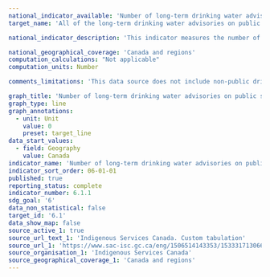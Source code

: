 ```yaml
---
national_indicator_available: 'Number of long-term drinking water advisories on public systems on reserves'
target_name: 'All of the long-term drinking water advisories on public systems on reserve are to be resolved'

national_indicator_description: 'This indicator measures the number of long-term drinking water advisories on public systems in First Nations communities. Drinking water advisories are issued to warn people to not drink water that may be unsafe or is known to not be safe based on water quality test results.'

national_geographical_coverage: 'Canada and regions'
computation_calculations: "Not applicable"
computation_units: Number

comments_limitations: 'This data source does not include non-public drinking water systems on reserves and is limited to communities south of the 60th parallel.'

graph_title: 'Number of long-term drinking water advisories on public systems on reserve'
graph_type: line
graph_annotations:
  - unit: Unit
    value: 0
    preset: target_line
data_start_values:
  - field: Geography
    value: Canada
indicator_name: 'Number of long-term drinking water advisories on public systems on reserves'
indicator_sort_order: 06-01-01
published: true
reporting_status: complete
indicator_number: 6.1.1
sdg_goal: '6'
data_non_statistical: false
target_id: '6.1'
data_show_map: false
source_active_1: true
source_url_text_1: 'Indigenous Services Canada. Custom tabulation'
source_url_1: 'https://www.sac-isc.gc.ca/eng/1506514143353/1533317130660'
source_organisation_1: 'Indigenous Services Canada'
source_geographical_coverage_1: 'Canada and regions'
---
```

